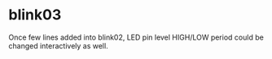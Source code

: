 # blink03
Once few lines added into blink02, LED pin level HIGH/LOW period could be changed interactively as well.
